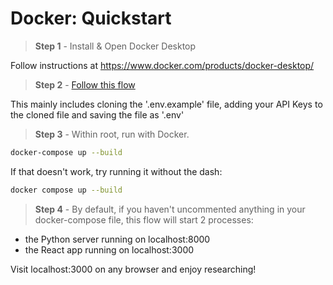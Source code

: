 # Docker: Quickstart

> **Step 1** - Install & Open Docker Desktop

Follow instructions at https://www.docker.com/products/docker-desktop/


> **Step 2** - [Follow this flow](https://www.youtube.com/watch?v=x1gKFt_6Us4)

This mainly includes cloning the '.env.example' file, adding your API Keys to the cloned file and saving the file as '.env'

> **Step 3** - Within root, run with Docker.

```bash
docker-compose up --build
```

If that doesn't work, try running it without the dash:
```bash
docker compose up --build
```

> **Step 4** - By default, if you haven't uncommented anything in your docker-compose file, this flow will start 2 processes:
 - the Python server running on localhost:8000
 - the React app running on localhost:3000

Visit localhost:3000 on any browser and enjoy researching!


